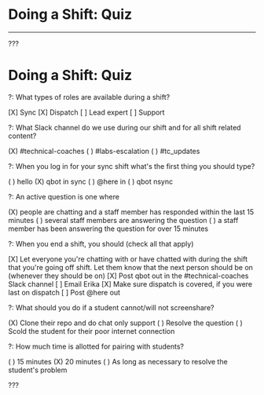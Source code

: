# Doing a Shift: Quiz
---

???

# Doing a Shift: Quiz

?: What types of roles are available during a shift?

[X] Sync
[X] Dispatch
[ ] Lead expert
[ ] Support

?: What Slack channel do we use during our shift and for all shift related content?

(X) #technical-coaches
( ) #labs-escalation
( ) #tc_updates

?: When you log in for your sync shift what's the first thing you should type?

( ) hello
(X) qbot in sync
( ) @here in
( ) qbot nsync

?: An active question is one where

(X) people are chatting and a staff member has responded within the last 15 minutes
( ) several staff members are answering the question
( ) a staff member has been answering the question for over 15 minutes

?: When you end a shift, you should (check all that apply)

[X] Let everyone you're chatting with or have chatted with during the shift that you're going off shift. Let them know that the next person should be on (whenever they should be on)
[X] Post qbot out in the #technical-coaches Slack channel
[ ] Email Erika
[X] Make sure dispatch is covered, if you were last on dispatch
[ ] Post @here out

?: What should you do if a student cannot/will not screenshare?

(X) Clone their repo and do chat only support
( ) Resolve the question
( ) Scold the student for their poor internet connection

?: How much time is allotted for pairing with students?

( ) 15 minutes
(X) 20 minutes
( ) As long as necessary to resolve the student's problem

???
